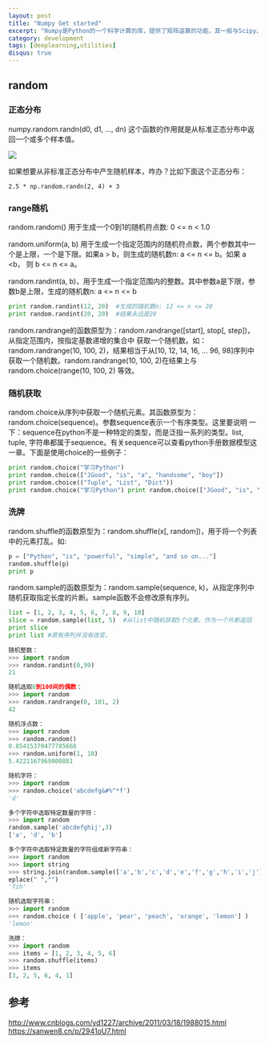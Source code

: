 ```yaml
---
layout: post
title: "Numpy Get started"
excerpt: "Numpy是Python的一个科学计算的库，提供了矩阵运算的功能，其一般与Scipy、matplotlib一起使用。其实，list已经提供了类似于矩阵的表示形式，不过numpy为我们提供了更多的函数。"
category: development
tags: [deeplearning,utilities]
disqus: true
---
```



## random

### 正态分布

numpy.random.randn(d0, d1, ..., dn) 这个函数的作用就是从标准正态分布中返回一个或多个样本值。

![](http://7xkeqi.com1.z0.glb.clouddn.com/chatbot/images/2017/08/numpy-randn.png)

如果想要从非标准正态分布中产生随机样本，咋办？比如下面这个正态分布：

```
2.5 * np.random.randn(2, 4) + 3
```

### range随机
random.random() 用于生成一个0到1的随机符点数: 0 <= n < 1.0

random.uniform(a, b) 用于生成一个指定范围内的随机符点数，两个参数其中一个是上限，一个是下限。如果a > b，则生成的随机数n: a <= n <= b。如果 a <b， 则 b <= n <= a。

random.randint(a, b)，用于生成一个指定范围内的整数。其中参数a是下限，参数b是上限，生成的随机数n: a <= n <= b

```python
print random.randint(12, 20)  #生成的随机数n: 12 <= n <= 20  
print random.randint(20, 20)  #结果永远是20  
```

random.randrange的函数原型为：random.randrange([start], stop[, step])，从指定范围内，按指定基数递增的集合中 获取一个随机数。如：random.randrange(10, 100, 2)，结果相当于从[10, 12, 14, 16, ... 96, 98]序列中获取一个随机数。random.randrange(10, 100, 2)在结果上与 random.choice(range(10, 100, 2) 等效。


### 随机获取
random.choice从序列中获取一个随机元素。其函数原型为：random.choice(sequence)。参数sequence表示一个有序类型。这里要说明 一下：sequence在python不是一种特定的类型，而是泛指一系列的类型。list, tuple, 字符串都属于sequence。有关sequence可以查看python手册数据模型这一章。下面是使用choice的一些例子：

```python
print random.choice("学习Python")   
print random.choice(["JGood", "is", "a", "handsome", "boy"])  
print random.choice(("Tuple", "List", "Dict"))  
print random.choice("学习Python") print random.choice(["JGood", "is", "a", "handsome", "boy"]) print random.choice(("Tuple", "List", "Dict"))
```


### 洗牌
random.shuffle的函数原型为：random.shuffle(x[, random])，用于将一个列表中的元素打乱。如:
```python
p = ["Python", "is", "powerful", "simple", "and so on..."]  
random.shuffle(p)  
print p
```


random.sample的函数原型为：random.sample(sequence, k)，从指定序列中随机获取指定长度的片断。sample函数不会修改原有序列。

```python
list = [1, 2, 3, 4, 5, 6, 7, 8, 9, 10]  
slice = random.sample(list, 5)  #从list中随机获取5个元素，作为一个片断返回  
print slice  
print list #原有序列并没有改变。  
 
随机整数：
>>> import random
>>> random.randint(0,99)
21

随机选取0到100间的偶数：
>>> import random
>>> random.randrange(0, 101, 2)
42

随机浮点数：
>>> import random
>>> random.random() 
0.85415370477785668
>>> random.uniform(1, 10)
5.4221167969800881

随机字符：
>>> import random
>>> random.choice('abcdefg&#%^*f')
'd'

多个字符中选取特定数量的字符：
>>> import random
random.sample('abcdefghij',3) 
['a', 'd', 'b']

多个字符中选取特定数量的字符组成新字符串：
>>> import random
>>> import string
>>> string.join(random.sample(['a','b','c','d','e','f','g','h','i','j'], 3)).r
eplace(" ","")
'fih'

随机选取字符串：
>>> import random
>>> random.choice ( ['apple', 'pear', 'peach', 'orange', 'lemon'] )
'lemon'

洗牌：
>>> import random
>>> items = [1, 2, 3, 4, 5, 6]
>>> random.shuffle(items)
>>> items
[3, 2, 5, 6, 4, 1]
```

## 参考
http://www.cnblogs.com/yd1227/archive/2011/03/18/1988015.html
https://sanwen8.cn/p/2941oU7.html